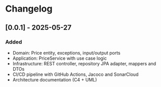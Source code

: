 # Changelog

## [0.0.1] - 2025-05-27

### Added
- Domain: Price entity, exceptions, input/output ports
- Application: PriceService with use case logic
- Infrastructure: REST controller, repository JPA adapter, mappers and DTOs
- CI/CD pipeline with GitHub Actions, Jacoco and SonarCloud
- Architecture documentation (C4 + UML)
